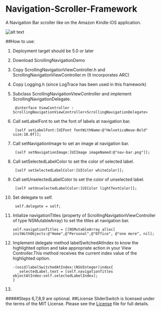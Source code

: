 Navigation-Scroller-Framework
============
A Navigation Bar scroller like on the Amazon Kindle iOS application.

![alt text](https://raw.github.com/torryharris/Navigation-Scroller-Framework/master/screenshot.png "Logo Title Text 1")


##How to use:
1. Deployment target should be 5.0 or later
2. Download  ScrollingNavigationDemo
3. Copy ScrollingNavigationViewController.h and ScrollingNavigationViewController.m (It incorporates ARC)
4. Copy Logging.h (since LogTrace has been used in this framework)

4. Subclass ScrollingNavigationViewController and implement ScrollingNavigationDelegate.
                       
        @interface ViewController : ScrollingNavigationViewController<ScrollingNavigationDelegate>

5. Call setLabelFont to set the font of labels at navigation bar.
      
        [self setLabelFont:[UIFont fontWithName:@"HelveticaNeue-Bold" size:18.0f]];

6. Call setNavigationImage to set an image at navigation bar.
        
        [self setNavigationImage:[UIImage imageNamed:@"nav-bar.png"]];

7. Call setSelectedLabelColor to set the color of selected label.

        [self setSelectedLabelColor:[UIColor whiteColor]];
        
8. Call setUnselectedLabelColor to set the color of unselected label.
         
        [self setUnselectedLabelColor:[UIColor lightTextColor]];

9. Set delegate to self.

        self.delegate = self;
        
10. Intialize navigationTitles (property of ScrollingNavigationViewController of type NSMutableArray) to set the titles at navigation bar.

        self.navigationTitles = [[NSMutableArray alloc] initWithObjects:@"Home",@"Personal",@"Office", @"one more", nil];
         
11. Implement delegate method labelSwitchedAtIndex to know the highlighted option and take appropriate action in your View Controller.This method receives the current index value of the highlighted option.

        -(void)labelSwitchedAtIndex:(NSUInteger)index{
          _selectedLabel.text = [self.navigationTitles objectAtIndex:self.selectedLabelIndex];
        }
        
12. 


#####Steps 6,7,8,9 are optional.
##License
SliderSwitch is licensed under the terms of the MIT License. Please see the [License](https://github.com/torryharris/Navigation-Scroller-Framework/blob/master/License) file for full details.

